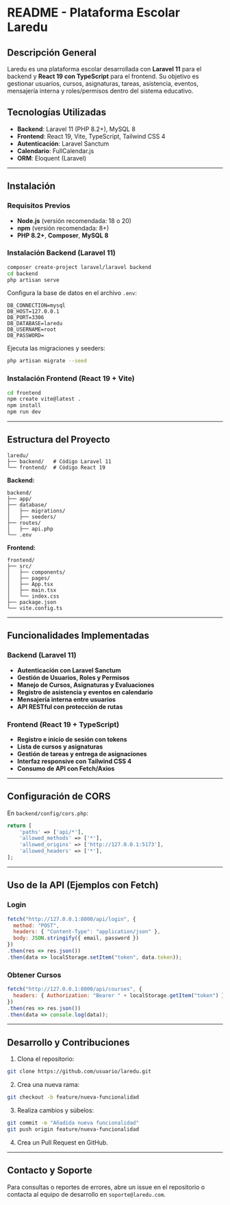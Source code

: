 # README - Plataforma Escolar Laredu

## Descripción General
Laredu es una plataforma escolar desarrollada con **Laravel 11** para el backend y **React 19 con TypeScript** para el frontend. Su objetivo es gestionar usuarios, cursos, asignaturas, tareas, asistencia, eventos, mensajería interna y roles/permisos dentro del sistema educativo.

## Tecnologías Utilizadas
- **Backend**: Laravel 11 (PHP 8.2+), MySQL 8
- **Frontend**: React 19, Vite, TypeScript, Tailwind CSS 4
- **Autenticación**: Laravel Sanctum
- **Calendario**: FullCalendar.js
- **ORM**: Eloquent (Laravel)

---

## Instalación
### Requisitos Previos
- **Node.js** (versión recomendada: 18 o 20)
- **npm** (versión recomendada: 8+)
- **PHP 8.2+**, **Composer**, **MySQL 8**

### Instalación Backend (Laravel 11)
```bash
composer create-project laravel/laravel backend
cd backend
php artisan serve
```
Configura la base de datos en el archivo `.env`:
```
DB_CONNECTION=mysql
DB_HOST=127.0.0.1
DB_PORT=3306
DB_DATABASE=laredu
DB_USERNAME=root
DB_PASSWORD=
```
Ejecuta las migraciones y seeders:
```bash
php artisan migrate --seed
```

### Instalación Frontend (React 19 + Vite)
```bash
cd frontend
npm create vite@latest .
npm install
npm run dev
```

---

## Estructura del Proyecto
```
laredu/
├── backend/   # Código Laravel 11
└── frontend/  # Código React 19
```
**Backend:**
```
backend/
├── app/
├── database/
│   ├── migrations/
│   ├── seeders/
├── routes/
│   ├── api.php
└── .env
```
**Frontend:**
```
frontend/
├── src/
│   ├── components/
│   ├── pages/
│   ├── App.tsx
│   ├── main.tsx
│   └── index.css
├── package.json
└── vite.config.ts
```

---

## Funcionalidades Implementadas
### Backend (Laravel 11)
- **Autenticación con Laravel Sanctum**
- **Gestión de Usuarios, Roles y Permisos**
- **Manejo de Cursos, Asignaturas y Evaluaciones**
- **Registro de asistencia y eventos en calendario**
- **Mensajería interna entre usuarios**
- **API RESTful con protección de rutas**

### Frontend (React 19 + TypeScript)
- **Registro e inicio de sesión con tokens**
- **Lista de cursos y asignaturas**
- **Gestión de tareas y entrega de asignaciones**
- **Interfaz responsive con Tailwind CSS 4**
- **Consumo de API con Fetch/Axios**

---

## Configuración de CORS
En `backend/config/cors.php`:
```php
return [
    'paths' => ['api/*'],
    'allowed_methods' => ['*'],
    'allowed_origins' => ['http://127.0.0.1:5173'],
    'allowed_headers' => ['*'],
];
```

---

## Uso de la API (Ejemplos con Fetch)
### Login
```js
fetch("http://127.0.0.1:8000/api/login", {
  method: "POST",
  headers: { "Content-Type": "application/json" },
  body: JSON.stringify({ email, password })
})
.then(res => res.json())
.then(data => localStorage.setItem("token", data.token));
```

### Obtener Cursos
```js
fetch("http://127.0.0.1:8000/api/courses", {
  headers: { Authorization: "Bearer " + localStorage.getItem("token") }
})
.then(res => res.json())
.then(data => console.log(data));
```

---

## Desarrollo y Contribuciones
1. Clona el repositorio:
```bash
git clone https://github.com/usuario/laredu.git
```
2. Crea una nueva rama:
```bash
git checkout -b feature/nueva-funcionalidad
```
3. Realiza cambios y súbelos:
```bash
git commit -m "Añadida nueva funcionalidad"
git push origin feature/nueva-funcionalidad
```
4. Crea un Pull Request en GitHub.

---

## Contacto y Soporte
Para consultas o reportes de errores, abre un issue en el repositorio o contacta al equipo de desarrollo en `soporte@laredu.com`.

